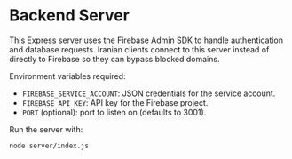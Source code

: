 # Backend Server

This Express server uses the Firebase Admin SDK to handle authentication and database
requests. Iranian clients connect to this server instead of directly to Firebase
so they can bypass blocked domains.

Environment variables required:

- `FIREBASE_SERVICE_ACCOUNT`: JSON credentials for the service account.
- `FIREBASE_API_KEY`: API key for the Firebase project.
- `PORT` (optional): port to listen on (defaults to 3001).

Run the server with:

```bash
node server/index.js
```
